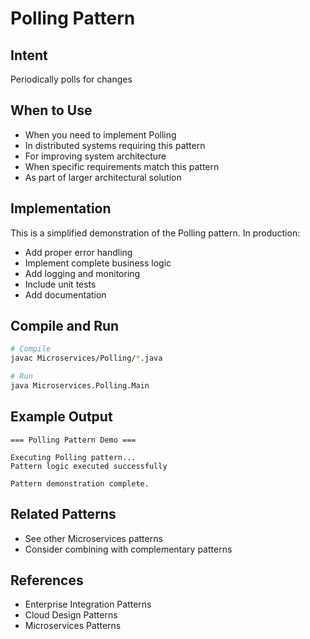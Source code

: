 # Polling Pattern

## Intent
Periodically polls for changes

## When to Use
- When you need to implement Polling
- In distributed systems requiring this pattern
- For improving system architecture
- When specific requirements match this pattern
- As part of larger architectural solution

## Implementation
This is a simplified demonstration of the Polling pattern. In production:
- Add proper error handling
- Implement complete business logic
- Add logging and monitoring
- Include unit tests
- Add documentation

## Compile and Run
```bash
# Compile
javac Microservices/Polling/*.java

# Run
java Microservices.Polling.Main
```

## Example Output
```
=== Polling Pattern Demo ===

Executing Polling pattern...
Pattern logic executed successfully

Pattern demonstration complete.
```

## Related Patterns
- See other Microservices patterns
- Consider combining with complementary patterns

## References
- Enterprise Integration Patterns
- Cloud Design Patterns
- Microservices Patterns
